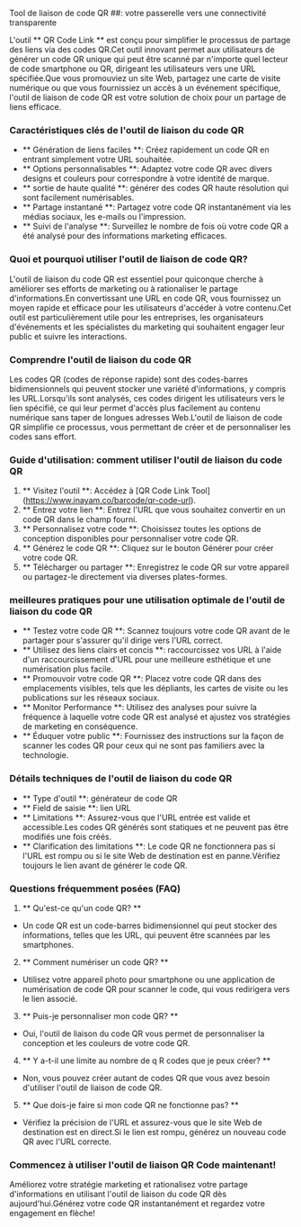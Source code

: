 Tool de liaison de code QR ##: votre passerelle vers une connectivité transparente

L'outil ** QR Code Link ** est conçu pour simplifier le processus de partage des liens via des codes QR.Cet outil innovant permet aux utilisateurs de générer un code QR unique qui peut être scanné par n'importe quel lecteur de code smartphone ou QR, dirigeant les utilisateurs vers une URL spécifiée.Que vous promouviez un site Web, partagez une carte de visite numérique ou que vous fournissiez un accès à un événement spécifique, l'outil de liaison de code QR est votre solution de choix pour un partage de liens efficace.

### Caractéristiques clés de l'outil de liaison du code QR
- ** Génération de liens faciles **: Créez rapidement un code QR en entrant simplement votre URL souhaitée.
- ** Options personnalisables **: Adaptez votre code QR avec divers designs et couleurs pour correspondre à votre identité de marque.
- ** sortie de haute qualité **: générer des codes QR haute résolution qui sont facilement numérisables.
- ** Partage instantané **: Partagez votre code QR instantanément via les médias sociaux, les e-mails ou l'impression.
- ** Suivi de l'analyse **: Surveillez le nombre de fois où votre code QR a été analysé pour des informations marketing efficaces.

### Quoi et pourquoi utiliser l'outil de liaison de code QR?
L'outil de liaison du code QR est essentiel pour quiconque cherche à améliorer ses efforts de marketing ou à rationaliser le partage d'informations.En convertissant une URL en code QR, vous fournissez un moyen rapide et efficace pour les utilisateurs d'accéder à votre contenu.Cet outil est particulièrement utile pour les entreprises, les organisateurs d'événements et les spécialistes du marketing qui souhaitent engager leur public et suivre les interactions.

### Comprendre l'outil de liaison du code QR
Les codes QR (codes de réponse rapide) sont des codes-barres bidimensionnels qui peuvent stocker une variété d'informations, y compris les URL.Lorsqu'ils sont analysés, ces codes dirigent les utilisateurs vers le lien spécifié, ce qui leur permet d'accès plus facilement au contenu numérique sans taper de longues adresses Web.L'outil de liaison de code QR simplifie ce processus, vous permettant de créer et de personnaliser les codes sans effort.

### Guide d'utilisation: comment utiliser l'outil de liaison du code QR
1. ** Visitez l'outil **: Accédez à [QR Code Link Tool] (https://www.inayam.co/barcode/qr-code-url).
2. ** Entrez votre lien **: Entrez l'URL que vous souhaitez convertir en un code QR dans le champ fourni.
3. ** Personnalisez votre code **: Choisissez toutes les options de conception disponibles pour personnaliser votre code QR.
4. ** Générez le code QR **: Cliquez sur le bouton Générer pour créer votre code QR.
5. ** Télécharger ou partager **: Enregistrez le code QR sur votre appareil ou partagez-le directement via diverses plates-formes.

### meilleures pratiques pour une utilisation optimale de l'outil de liaison du code QR
- ** Testez votre code QR **: Scannez toujours votre code QR avant de le partager pour s'assurer qu'il dirige vers l'URL correct.
- ** Utilisez des liens clairs et concis **: raccourcissez vos URL à l'aide d'un raccourcissement d'URL pour une meilleure esthétique et une numérisation plus facile.
- ** Promouvoir votre code QR **: Placez votre code QR dans des emplacements visibles, tels que les dépliants, les cartes de visite ou les publications sur les réseaux sociaux.
- ** Monitor Performance **: Utilisez des analyses pour suivre la fréquence à laquelle votre code QR est analysé et ajustez vos stratégies de marketing en conséquence.
- ** Éduquer votre public **: Fournissez des instructions sur la façon de scanner les codes QR pour ceux qui ne sont pas familiers avec la technologie.

### Détails techniques de l'outil de liaison du code QR
- ** Type d'outil **: générateur de code QR
- ** Field de saisie **: lien URL
- ** Limitations **: Assurez-vous que l'URL entrée est valide et accessible.Les codes QR générés sont statiques et ne peuvent pas être modifiés une fois créés.
- ** Clarification des limitations **: Le code QR ne fonctionnera pas si l'URL est rompu ou si le site Web de destination est en panne.Vérifiez toujours le lien avant de générer le code QR.

### Questions fréquemment posées (FAQ)

1. ** Qu'est-ce qu'un code QR? **
- Un code QR est un code-barres bidimensionnel qui peut stocker des informations, telles que les URL, qui peuvent être scannées par les smartphones.

2. ** Comment numériser un code QR? **
- Utilisez votre appareil photo pour smartphone ou une application de numérisation de code QR pour scanner le code, qui vous redirigera vers le lien associé.

3. ** Puis-je personnaliser mon code QR? **
- Oui, l'outil de liaison du code QR vous permet de personnaliser la conception et les couleurs de votre code QR.

4. ** Y a-t-il une limite au nombre de q R codes que je peux créer? **
- Non, vous pouvez créer autant de codes QR que vous avez besoin d'utiliser l'outil de liaison de code QR.

5. ** Que dois-je faire si mon code QR ne fonctionne pas? **
- Vérifiez la précision de l'URL et assurez-vous que le site Web de destination est en direct.Si le lien est rompu, générez un nouveau code QR avec l'URL correcte.

### Commencez à utiliser l'outil de liaison QR Code maintenant!
Améliorez votre stratégie marketing et rationalisez votre partage d'informations en utilisant l'outil de liaison du code QR dès aujourd'hui.Générez votre code QR instantanément et regardez votre engagement en flèche!